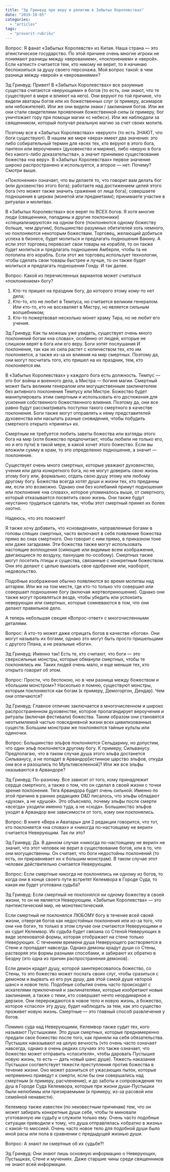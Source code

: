 ```yaml
---
title: "Эд Гринвуд про веру и религию в Забытых Королевствах"
date: "2019-10-05"
categories: 
  - "articles"
tags: 
  - "proverit-rubriku"
---
```


Вопрос: Я фанат «Забытых Королевств» из Китая. Наша страна — это атеистическое государство. По этой причине очень многие игроки не понимают разницы между «верованием», «поклонением» и «верой». Если «атеист» считается тем, кто никому не верит, то я начинаю беспокоиться за душу своего персонажа. Мой вопрос такой: в чем разница между «верой» и «верованиями»?

Эд Гринвуд: Привет! В «Забытых Королевствах» все разумные существа считаются «верующими» в богов (то есть, они знают, что те существуют в мире и влияют на него). Они веруют по той причине, что видели аватары богов или их божественных слуг (к примеру, асимаров или небожителей). Или же они видели знаки / заклинания богов. Или же они стали свидетелями проявления божественной силы (к примеру, бог уничтожает гору при помощи магии «с небес»). Или же наблюдали за священником, который получал реальную магию за счет своих молитв.

Поэтому все в «Забытых Королевствах» «веруют» (то есть ЗНАЮТ, что боги существуют). В нашем же мире «вера» имеет два значения: это либо собирательный термин для «всех тех, кто веруют в этого бога, пантеон или вероучение» (духовенство и миряне), либо «верую в бога без какого-либо доказательства», а значит принимаю существование божества «на веру». В «Забытых Королевствах» первое значение широко распространено и используется, а второе — нет. Почему? Смотри выше.

«Поклонение» означает, что вы делаете то, что говорит вам делать бог (или духовенство этого бога); работаете над достижением целей этого бога (что может также значить сражение от лица бога); совершаете подношения в церкви (монетой или предметами); принимаете участие в ритуалах и молитвах.

В «Забытых Королевствах» все верят по ВСЕХ богов. Я хотя многие люди (священники, паладины и другие поклонники) «специализируются» на одном боге (поклоняются одному божеству больше, чем другим), большинство разумных обитателей хоть немного, но поклоняются некоторым божествам. Торговец, желающий добиться успеха в бизнесе, будет молиться и предлагать подношения Вакину. А если этот торговец перевозит свои товары на корабле, то он также будет молиться и предлагать подношение Амберли, чтобы та не потопила его корабль. Если этот же торговец использует технологии, чтобы сделать свои товары быстрее и лучше, то он также будет молиться и предлагать подношения Гонду. И так далее.

Вопрос: Какой из перечисленных вариантов может считаться «поклонением» богу?

1) Кто-то пришел на праздник богу, до которого этому кому-то нет дела;  
2) Кто-то, кто не любит в Темпуса, но считается великим генералом. Или кто-то, кто не восхваляет в Мистру, но является сильным волшебником;  
3) Кто-то пожертвовал несколько монет храму Тира, но не любит его учения.

Эд Гринвуд: Как ты можешь уже увидеть, существует очень много поклонений богам «на словах», особенно от людей, которые не слишком верят в бога или его веру. Боги хотят послушания И поклонения, так как их сила растет с количеством тех, кто им поклоняется, а также из-за их влияния на мир смертных. Поэтому да, они могут посчитать того, кто пришел на их праздник, тем, кто поклоняется им.

В «Забытых Королевствах» у каждого бога есть должность. Темпус — это бог войны и военного дела, а Мистра — богиня магии. Смертный может быть великим генералом или могущественным заклинателем без активного поклонения Темпусу или Мистре. Божество будет манипулировать этим смертным и использовать его достижения для усиления собственного божественного влияния. Поэтому да, они все равно будут рассматривать поступки такого смертного в качестве поклонения. Боги также могут отправлять к нему представителей духовенства или насылать разные сновидения, чтобы побудить смертного открыто «принять» их.

Смертным не требуется любить заветы божества или взгляды этого бога на мир (хотя божество предпочитает, чтобы любили не только его, но и его пути) в такой мере, в какой хочет этого божество. Если вы вложили сумму в храм, то это определенно подношение, а значит — поклонение.

Существует очень много смертных, которые уважают духовенство, учения или дела конкретного бога, но не могут доверить свою жизнь этому богу или, формально, отдать свою душу этому или любому другому богу. Божества всегда хотят души и жизни тех, кто преданны им, если это возможно. Однако они без колебаний примут подношения или поклонение «на словах», которое упоминалось выше, от смертного, который отказывается посвятить свою жизнь. Они также будут неустанно трудиться сделать так, чтобы этот смертный принял их более охотно.

Надеюсь, что это поможет!

Я также хочу добавить, что «сновидения», направленные богами в головы спящих смертных, часто включают в себя появление божества прямо во снах смертного. Оно говорит с ним прямо, в приказном тоне или даже загадками. Эти божества также могут использовать настоящие воплощения (сияющие или видимые всем изображения, двигающиеся по воздуху, пахнущие по-особому). Смертных также могут посетить птицы и существа, связанные с конкретным божеством. Они это делают с целью выказать свое одобрение или, наоборот, недовольство.

Подобные изображения обычно появляются во время молитвы над алтарем. Или же на том месте, где кто-то только что совершил или совершает подношение богу (включая жертвоприношение). Однако они также могут проявляться везде, чтобы убедить или успокоить неверующих или смертных, которые сомневаются в том, что они делают правильное дело.

А теперь небольшая секция «Вопрос-ответ» с многочисленными деталями.

Вопрос: А кто-то может даже отрицать богов в качестве «богов». Они могут называть их богами, однако это могут быть просто пришельцами с другого Плана, а не реальные «боги».

Эд Гринвуд: Именно так! Есть те, кто считают, что боги — это сверхсильные монстры, которые обманули смертных, чтобы те поклонялись им. Таких людей очень мало, и еще меньше тех, кто открыто говорит об этом.

Вопрос: Прости, что беспокою, но в чем разница между божеством и «большим монстром»? Насколько я помню, существуют монстры, которым поклоняются как богам (к примеру, Демогоргон, Дендар). Чем они отличаются?

Эд Гринвуд: Главное отличие заключается в многочисленном и широко распространенном духовенстве, которое пропагандирует вероучения и ритуалы (включая фестивали) божества. Таким образом они становятся неотъемлемой частью повседневной жизни всех цивилизованных существ. Большим монстрам же поклоняются тайные культы или одиночки.

Вопрос: Большинство эльфов поклоняются Сельдарину, но допустим, что один эльф поклоняется другому богу. К примеру, Сильванусу. Предполагаю, что в таком случае душа этого эльфа достанется Сильванусу, а не попадет в Арвандор\[истинное царство эльфов, откуда они все и разошлись по Мультивселенной\]? Или же все эльфы оказываются в Арвандоре?

Эд Гринвуд: По-разному. Все зависит от того, кому принадлежит сердце смертного, а также о том, что он сделал в своей жизни с точки зрения поклонения. Тяга Арвандора будет очень сильной. Именно по этой причине в ранних редакциях D&D писалось, что эльфы обладают «духом», а не «душой». Это объясняло, почему эльфы после смерти «всегда» уходили именно туда, а не «сюда». Большинство эльфов уходят в Арвандор вне зависимости от того, кому они поклонялись.

Вопрос: В книге «Вера и Аватары» для 2 редакции говорится, что тот, кто поклоняется «на словах» и «никогда по-настоящему не верил» считается Неверующим. Так ли это?

Эд Гринвуд: Да. В данном случае «никогда по-настоящему не верил» не значит, что этот человек не верит в существование богов, или в то, что они могущественны. Он считает, что боги недостойны поклонений (то есть, он приравнивает их к большим монстрам). В таком случае этот человек действительно считается Неверующим.

Вопрос: Если смертные никогда не поклонялись ни одному из богов, то когда они в конце своего пути встретят Келемвора в Городе Суда, то какая им будет уготована судьба?

Эд Гринвуд: Если смертный не поклонялся ни одному божеству в своей жизни, то он не является Неверующим. «Забытые Королевства» — это пантеистический мир, не монотеистический.

Если смертный не поклонялся ЛЮБОМУ богу в течение всей своей жизни, отвергая богов как недостойных поклонения или из-за того, что они «не боги», то только в этом случае они считаются Неверующими и их судит Келемвор. Их судьба будет связана со Стеной Неверующих в виде зеленоватой формы, которая отображает на стене только Неверующих. С течением времени душа Неверующего растворяется в Стене и пропадает навсегда. Однако демоны крадут души со Стены, растворяя эти формы разными способами, и забирают их обратно в Бездну (это одна из причин распространения демонов).

Если демон крадет душу, которой заинтересовалось божество, со Стены, то это божество может послать своих слуг, чтобы сразиться с демоном и вырвать из его рук душу, дав этой самой душе «второй шанс» и новое тело. Подобные события очень часто происходят с искателями приключений и заклинателями, которые изобретают новые заклинания, а также с теми, кто совершает нечто неординарное и дерзкое. Они перерождаются в новое тело и новую жизнь, а божество, которое «спасло» эту душу, будет наблюдать за тем, как это существо проживет новую жизнь. Смертные — это главный способ развлечения у богов.

Помимо суда над Неверующими, Келемвор также судит тех, кого называют Пустышками. Это души смертных, которые преднамеренно предали свое божество после того, как приняли на себя обязательства. Пустышек наказывают на целую вечность (что очень часто означает навсегда, однако в очень редких случаях это также означает, что божество может отправить «спасителя», чтобы даровать Пустышке новую жизнь, то есть — дать новый шанс душе). Тяжесть наказания Пустышки соответствует тяжести преступления против божества в течение жизни. Оно может разниться от ужасающих пыток, которые непременно приведут к смерти, если бы они совершались над смертным (к примеру, расчленение), и до заботы и сопровождения тех душ в Городе Суда Келемвора, которые при жизни души-Пустышки были нелюбимы или презираемыми (к примеру, из-за расовой или семейной ненависти).

Келемвор также известен (по неизвестным причинам) тем, что он может забирать конкретные души себе, чтобы те миновали уготованную им судьбу и служили только ему. Очень часто подобные ситуации приводили к тому, что душа отправлялась «обратно в жизнь» с какой-то миссией. Очень часто новое тело для подобной души было иной расы или пола в сравнении с предыдущей жизнью души.

Вопрос: А знают ли смертные об их судьбе?!

Эд Гринвуд: Они знают лишь основную информацию о Неверующих, Пустышках, Стене и мучениях. Даже старшие чины среди священников не знают всей информации.
